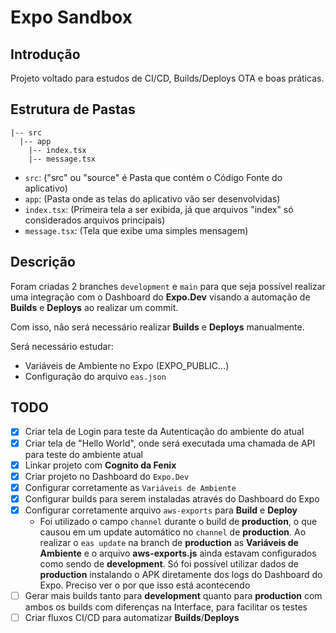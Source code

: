 # Expo Sandbox

## Introdução

Projeto voltado para estudos de CI/CD, Builds/Deploys OTA e boas práticas.

## Estrutura de Pastas

```
|-- src
  |-- app
    |-- index.tsx
    |-- message.tsx

```

- `src`: ("src" ou "source" é Pasta que contém o Código Fonte do aplicativo)
- `app`: (Pasta onde as telas do aplicativo vão ser desenvolvidas)
- `index.tsx`: (Primeira tela a ser exibida, já que arquivos "index" só considerados arquivos principais)
- `message.tsx`: (Tela que exibe uma simples mensagem)

## Descrição

Foram criadas 2 branches `development` e `main` para que seja possível realizar uma integração com o Dashboard
do **Expo.Dev** visando a automação de **Builds** e **Deploys** ao realizar um commit.

Com isso, não será necessário realizar **Builds** e **Deploys** manualmente.

Será necessário estudar:

- Variáveis de Ambiente no Expo (EXPO_PUBLIC...)
- Configuração do arquivo `eas.json`

## TODO

- [X] Criar tela de Login para teste da Autenticação do ambiente do atual
- [X] Criar tela de "Hello World", onde será executada uma chamada de API para teste do ambiente atual
- [X] Linkar projeto com **Cognito da Fenix**
- [X] Criar projeto no Dashboard do `Expo.Dev`
- [X] Configurar corretamente as `Variáveis de Ambiente`
- [X] Configurar builds para serem instaladas através do Dashboard do Expo
- [X] Configurar corretamente arquivo `aws-exports` para **Build** e **Deploy**
  - Foi utilizado o campo `channel` durante o build de **production**, o que causou em um update automático
  no `channel` de **production**. Ao realizar o `eas update` na branch de **production** as **Variáveis de Ambiente**
  e o arquivo **aws-exports.js** ainda estavam configurados como sendo de **development**. Só foi possível utilizar dados
  de **production** instalando o APK diretamente dos logs do Dashboard do Expo. Preciso ver o por que isso está acontecendo
- [ ] Gerar mais builds tanto para **development** quanto para **production** com ambos os builds com diferenças na Interface, para facilitar os testes
- [ ] Criar fluxos CI/CD para automatizar **Builds**/**Deploys**
